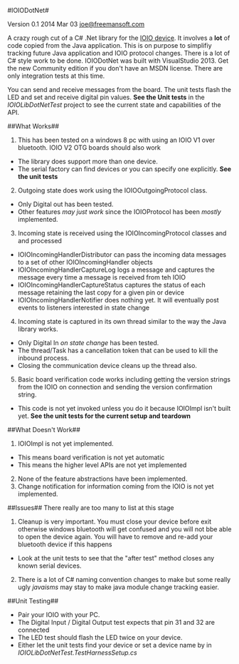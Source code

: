 #IOIODotNet#

Version 0.1 2014 Mar 03 joe@freemansoft.com

A crazy rough cut of a C# .Net library for the [IOIO device](https://github.com/ytai/ioio/wiki). 
It involves a **lot** of code copied from the Java application.  This is on purpose to simplifiy tracking 
future Java application and IOIO protocol changes. There is a lot of C# style work to be done.
IOIODotNet was built with VisualStudio 2013. 
Get the new Community edition if you don't have an MSDN license. There are only integration tests at this time.

You can send and receive messages from the board. The unit tests flash the LED and set and receive digital pin values.
**See the Unit tests** in the _IOIOLibDotNetTest_ project to see the current state and capabilities of the API.

##What Works##

1. This has been tested on a windows 8 pc with using an IOIO V1 over bluetooth. IOIO V2 OTG boards should also work
 * The library does support more than one device.
 * The serial factory can find devices or you can specify one explicitly. **See the unit tests**
2. Outgoing state does work using the IOIOOutgoingProtocol class.
 * Only Digital out has been tested.
 * Other features _may just work_ since the IOIOProtocol has been _mostly_ implemented.
3. Incoming state is received using the IOIOIncomingProtocol classes and and processed
  * IOIOIncomingHandlerDistributor can pass the incoming data messages to a set of other IOIOIncomingHandler objects
  * IOIOIncomingHandlerCaptureLog logs a message and captures the message every time a message is received from teh IOIO
  * IOIOIncomingHandlerCaptureStatus captures the status of each message retaining the last copy for a given pin or device
  * IOIOIncomingHandlerNotifier does nothing yet.  It will eventually post events to listeners interested in state change
4. Incoming state is captured in its own thread similar to the way the Java library works.
 * Only Digital In _on state change_ has been tested.
 * The thread/Task has a cancellation token that can be used to kill the inbound process.
 * Closing the communication device cleans up the thread also.
5. Basic board verification code works including getting the version strings from the IOIO on connection and sending the version confirmation string.
 * This code is not yet invoked unless you do it because IOIOImpl isn't built yet.  **See the unit tests for the current setup and teardown**


##What Doesn't Work##

1. IOIOImpl is not yet implemented. 
* This means board verification is not yet automatic
* This means the higher level APIs are not yet implemented
2. None of the feature abstractions have been implemented.
3. Change notification for information coming from the IOIO is not yet implemented.


##Issues##
There really are too many to list at this stage

1. Cleanup is very important.  You must close your device before exit otherwise windows bluetooth will get confused and you will not bbe able to open the device again.
 You will have to remove and re-add your bluetooth device if this happens
 * Look at the unit tests to see that the "after test" method closes any known serial devices.
2. There is a lot of C# naming convention changes to make but some really ugly _javaisms_ may stay to make java module change tracking easier.

##Unit Testing##

* Pair your IOIO with your PC.  
* The Digital Input / Digital Output test expects that pin 31 and 32 are connected
* The LED test should flash the LED twice on your device.
* Either let the unit tests find your device or set a device name by in _IOIOLibDotNetTest.TestHarnessSetup.cs_






